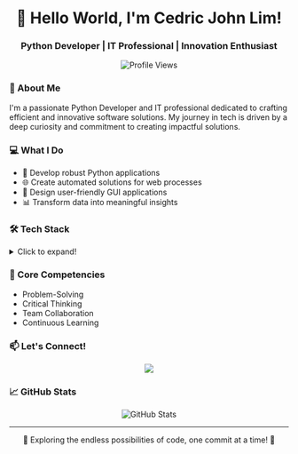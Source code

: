 <h1 align="center">👋 Hello World, I'm Cedric John Lim!</h1>
<h3 align="center">Python Developer | IT Professional | Innovation Enthusiast</h3>

<p align="center">
  <img src="https://komarev.com/ghpvc/?username=seaji06&label=Profile%20views&color=0e75b6&style=flat" alt="Profile Views" />
</p>

### 🚀 About Me

I'm a passionate Python Developer and IT professional dedicated to crafting efficient and innovative software solutions. My journey in tech is driven by a deep curiosity and commitment to creating impactful solutions.

### 💻 What I Do

- 🐍 Develop robust Python applications
- 🌐 Create automated solutions for web processes
- 🎨 Design user-friendly GUI applications
- 📊 Transform data into meaningful insights

### 🛠️ Tech Stack

<details>
<summary>Click to expand!</summary>

#### Languages
![Python](https://img.shields.io/badge/Python-3776AB?style=for-the-badge&logo=python&logoColor=white)
![JavaScript](https://img.shields.io/badge/JavaScript-F7DF1E?style=for-the-badge&logo=javascript&logoColor=black)
![Java](https://img.shields.io/badge/Java-ED8B00?style=for-the-badge&logo=openjdk&logoColor=white)

#### Frameworks & Libraries
- **Django** - Web Development
- **Selenium** - Automation & Testing
- **Tkinter** - GUI Development

#### Specializations
- 🎵 **Real-Time Audio Processing**
  - Silence removal
  - Feature extraction
  - Audio analysis
- 🤖 **Automation Solutions**
  - Web scraping
  - Browser automation
  - Task automation
- 💡 **Data Analysis**
  - Data visualization
  - Pattern recognition
  - Insight generation
</details>

### 🎯 Core Competencies

- Problem-Solving
- Critical Thinking
- Team Collaboration
- Continuous Learning

### 📫 Let's Connect!

<p align="center">
  <a href="mailto:limcedricjohn@gmail.com">
    <img src="https://img.shields.io/badge/Email-D14836?style=for-the-badge&logo=gmail&logoColor=white"/>
  </a>
</p>

### 📈 GitHub Stats

<p align="center">
  <img src="https://github-readme-stats.vercel.app/api?username=seaji06&show_icons=true&theme=radical" alt="GitHub Stats"/>
</p>

---

<p align="center">
  🌟 Exploring the endless possibilities of code, one commit at a time! 🌟
</p>
